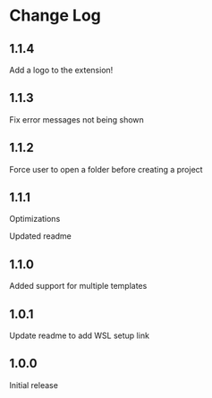 # Change Log

## 1.1.4

Add a logo to the extension!

## 1.1.3

Fix error messages not being shown

## 1.1.2

Force user to open a folder before creating a project

## 1.1.1

Optimizations

Updated readme

## 1.1.0

Added support for multiple templates

## 1.0.1

Update readme to add WSL setup link

## 1.0.0

Initial release